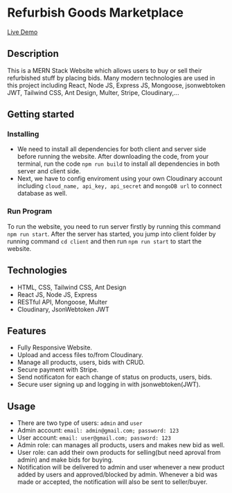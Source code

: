 # Refurbish Goods Marketplace

[Live Demo](https://refurbished-goods-marketplace-app.onrender.com)

## Description

This is a MERN Stack Website which allows users to buy or sell their refurbished stuff by placing bids. Many modern technologies are used in this project including React, Node JS, Express JS, Mongoose, jsonwebtoken JWT, Tailwind CSS, Ant Design, Multer, Stripe, Cloudinary,...

## Getting started

### Installing

- We need to install all dependencies for both client and server side before running the website. After downloading the code, from your terminal, run the code `npm run build` to install all dependencies in both server and client side.
- Next, we have to config enviroment using your own Cloudinary account including `cloud_name, api_key, api_secret` and `mongoDB url` to connect database as well.

### Run Program

To run the website, you need to run server firstly by running this command `npm run start`. After the server has started, you jump into client folder by running command `cd client` and then run `npm run start` to start the website.

## Technologies

- HTML, CSS, Tailwind CSS, Ant Design
- React JS, Node JS, Express
- RESTful API, Mongoose, Multer
- Cloudinary, JsonWebtoken JWT

## Features

- Fully Responsive Website.
- Upload and access files to/from Cloudinary.
- Manage all products, users, bids with CRUD.
- Secure payment with Stripe.
- Send notificaton for each change of status on products, users, bids.
- Secure user signing up and logging in with jsonwebtoken(JWT).

## Usage

- There are two type of users: `admin` and `user`
- Admin account: `email: admin@gmail.com; password: 123`
- User account: `email: user@gmail.com; password: 123`
- Admin role: can manages all products, users and makes new bid as well.
- User role: can add their own products for selling(but need aproval from admin) and make bids for buying.
- Notification will be delivered to admin and user whenever a new product added by users and approved/blocked by admin. Whenever a bid was made or accepted, the notification will also be sent to seller/buyer.
